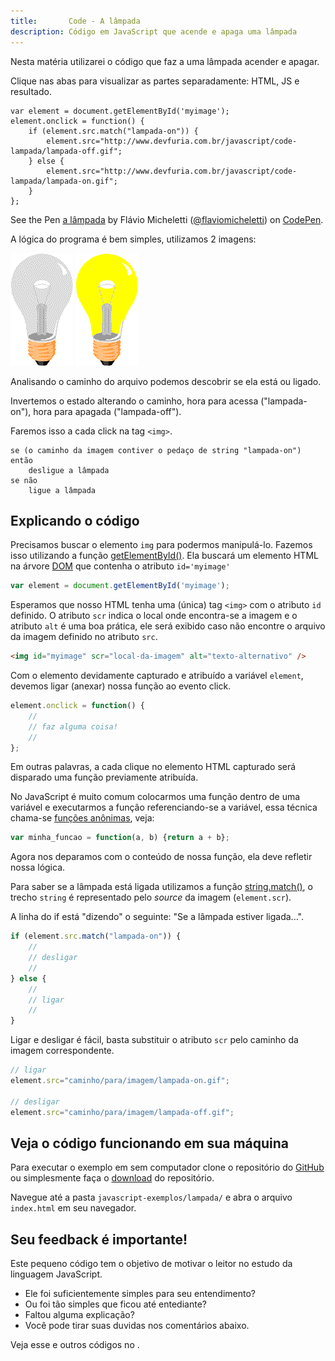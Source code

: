 ```yaml
---
title:       Code - A lâmpada
description: Código em JavaScript que acende e apaga uma lâmpada 
---
```


Nesta matéria utilizarei o código que faz a uma lâmpada acender e apagar.

Clique nas abas para visualizar as partes separadamente: HTML, JS e resultado.

<div data-height="266" data-theme-id="2897" data-slug-hash="zFGvl" data-default-tab="js" data-user="flaviomicheletti" class='codepen'><pre><code>var element = document.getElementById(&#39;myimage&#39;);
element.onclick = function() {
    if (element.src.match(&quot;lampada-on&quot;)) {
        element.src=&quot;http://www.devfuria.com.br/javascript/code-lampada/lampada-off.gif&quot;;
    } else {
        element.src=&quot;http://www.devfuria.com.br/javascript/code-lampada/lampada-on.gif&quot;;
    }
};</code></pre>
<p>See the Pen <a href='http://codepen.io/flaviomicheletti/pen/zFGvl/'>a lâmpada</a> by Flávio Micheletti (<a href='http://codepen.io/flaviomicheletti'>@flaviomicheletti</a>) on <a href='http://codepen.io'>CodePen</a>.</p>
</div><script async src="//assets.codepen.io/assets/embed/ei.js"></script>

A lógica do programa é bem simples, utilizamos 2 imagens: 

![Imagem](lampada-off.gif) 
![Imagem](lampada-on.gif)

Analisando o caminho do arquivo podemos descobrir se ela está ou ligado.

Invertemos o estado alterando o caminho, hora para acessa ("lampada-on"), hora para apagada ("lampada-off").

Faremos isso a cada click na tag `<img>`.

    se (o caminho da imagem contiver o pedaço de string "lampada-on") então
        desligue a lâmpada
    se não
        ligue a lâmpada





Explicando o código
---

Precisamos buscar o elemento `img` para podermos manipulá-lo. Fazemos isso utilizando a função 
[getElementById()](/javascript/dom-getelementbyid/). Ela buscará um elemento HTML na árvore [DOM](/javascript/dom/) que 
contenha o atributo `id='myimage'`

```javascript
var element = document.getElementById('myimage');
```

Esperamos que nosso HTML tenha uma (única) tag `<img>` com o atributo `id` definido. O atributo `scr` indica o local 
onde encontra-se a imagem e o atributo `alt` é uma boa prática, ele será exibido caso não encontre o arquivo da imagem 
definido no atributo `src`.

```html
<img id="myimage" scr="local-da-imagem" alt="texto-alternativo" />
```

Com o elemento devidamente capturado e atribuído a variável `element`, devemos ligar (anexar) nossa função ao evento click.

```javascript
element.onclick = function() {
    //
    // faz alguma coisa!
    //
};
```

Em outras palavras, a cada clique no elemento HTML capturado será disparado uma função previamente atribuída.

No JavaScript é muito comum colocarmos uma função dentro de uma variável e executarmos a função referenciando-se a 
variável, essa técnica chama-se [funções anônimas](/javascript/refs/funcoes-anonimas/), veja:

```javascript
var minha_funcao = function(a, b) {return a + b};
```

Agora nos deparamos com o conteúdo de nossa função, ela deve refletir nossa lógica.

Para saber se a lâmpada está ligada utilizamos a função [string.match()](/javascript/refs/string-match/), o trecho 
`string` é representado pelo *source* da imagem (`element.scr`).

A linha do if está "dizendo" o seguinte: "Se a lâmpada estiver ligada...".

```javascript
if (element.src.match("lampada-on")) {
    //
    // desligar
    //
} else {
    //
    // ligar
    //
}
```

Ligar e desligar é fácil, basta substituir o atributo `scr` pelo caminho da imagem correspondente.


```javascript
// ligar
element.src="caminho/para/imagem/lampada-on.gif";

// desligar
element.src="caminho/para/imagem/lampada-off.gif";
```



Veja o código funcionando em sua máquina
---

Para executar o exemplo em sem computador clone o repositório do 
[GitHub](https://github.com/devfuria/javascript-exemplos "link-externo")
ou simplesmente faça o [download](https://github.com/devfuria/javascript-exemplos/archive/master.zip) do repositório.

Navegue até a pasta `javascript-exemplos/lampada/` e abra o arquivo `index.html` em seu navegador.




Seu feedback é importante!
---

Este pequeno código tem o objetivo de motivar o leitor no estudo da linguagem JavaScript.

- Ele foi suficientemente simples para seu entendimento?
- Ou foi tão simples que ficou até entediante?
- Faltou alguma explicação? 
- Você pode tirar suas duvidas nos comentários abaixo.

Veja esse e outros códigos no .

